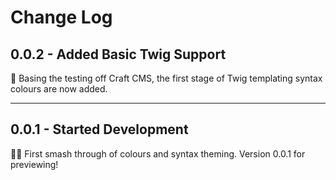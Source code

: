# Change Log

## 0.0.2 - Added Basic Twig Support

🌳 Basing the testing off Craft CMS, the first stage of Twig templating syntax colours are now added.

---

## 0.0.1 - Started Development

🙌🏻 First smash through of colours and syntax theming. Version 0.0.1 for previewing!
